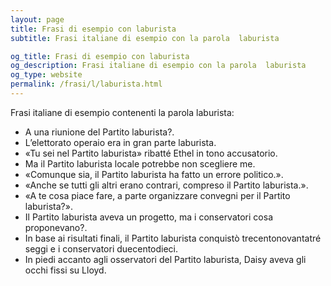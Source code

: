 ```yaml
---
layout: page
title: Frasi di esempio con laburista 
subtitle: Frasi italiane di esempio con la parola  laburista

og_title: Frasi di esempio con laburista 
og_description: Frasi italiane di esempio con la parola  laburista
og_type: website
permalink: /frasi/l/laburista.html
---
```


Frasi italiane di esempio contenenti la parola laburista:


- A una riunione del Partito laburista?.
- L’elettorato operaio era in gran parte laburista.
- «Tu sei nel Partito laburista» ribatté Ethel in tono accusatorio.
- Ma il Partito laburista locale potrebbe non scegliere me.
- «Comunque sia, il Partito laburista ha fatto un errore politico.».
- «Anche se tutti gli altri erano contrari, compreso il Partito laburista.».
- «A te cosa piace fare, a parte organizzare convegni per il Partito laburista?».
- Il Partito laburista aveva un progetto, ma i conservatori cosa proponevano?.
- In base ai risultati finali, il Partito laburista conquistò trecentonovantatré seggi e i conservatori duecentodieci.
- In piedi accanto agli osservatori del Partito laburista, Daisy aveva gli occhi fissi su Lloyd.
